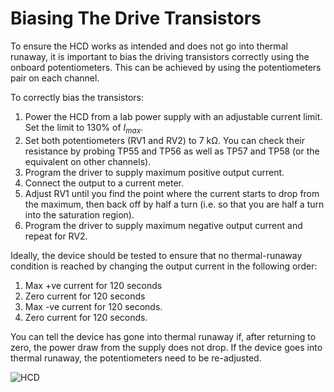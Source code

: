 # Biasing The Drive Transistors

To ensure the HCD works as intended and does not go into thermal runaway, it is important to bias the driving transistors correctly using the onboard potentiometers. This can be achieved by using the potentiometers pair on each channel.

To correctly bias the transistors:

1. Power the HCD from a lab power supply with an adjustable current limit. Set the limit to 130% of $I_{max}$.
2. Set both potentiometers (RV1 and RV2) to 7 kΩ. You can check their resistance by probing TP55 and TP56 as well as TP57 and TP58 (or the equivalent on other channels).
3. Program the driver to supply maximum positive output current.
4. Connect the output to a current meter.
5. Adjust RV1 until you find the point where the current starts to drop from the maximum, then back off by half a turn (i.e. so that you are half a turn into the saturation region).
6. Program the driver to supply maximum negative output current and repeat for RV2.

Ideally, the device should be tested to ensure that no thermal-runaway condition is reached by changing the output current in the following order:

1. Max +ve current for 120 seconds
2. Zero current for 120 seconds
3. Max -ve current for 120 seconds.
4. Zero current for 120 seconds.

You can tell the device has gone into thermal runaway if, after returning to zero, the power draw from the supply does not drop. If the device goes into thermal runaway, the potentiometers need to be re-adjusted.

![HCD](https://user-images.githubusercontent.com/9080690/171412109-9b3f6b2f-e24a-48ad-bf1f-23179c95c366.svg)
